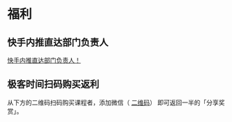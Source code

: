 # 福利

## 快手内推直达部门负责人

[快手内推直达部门负责人！](/recruit.html)

## 极客时间扫码购买返利

从下方的二维码扫码购买课程者，添加微信（ [二维码](/recruit.html#交流群)） 即可返回一半的「分享奖赏」。

<post-list/>